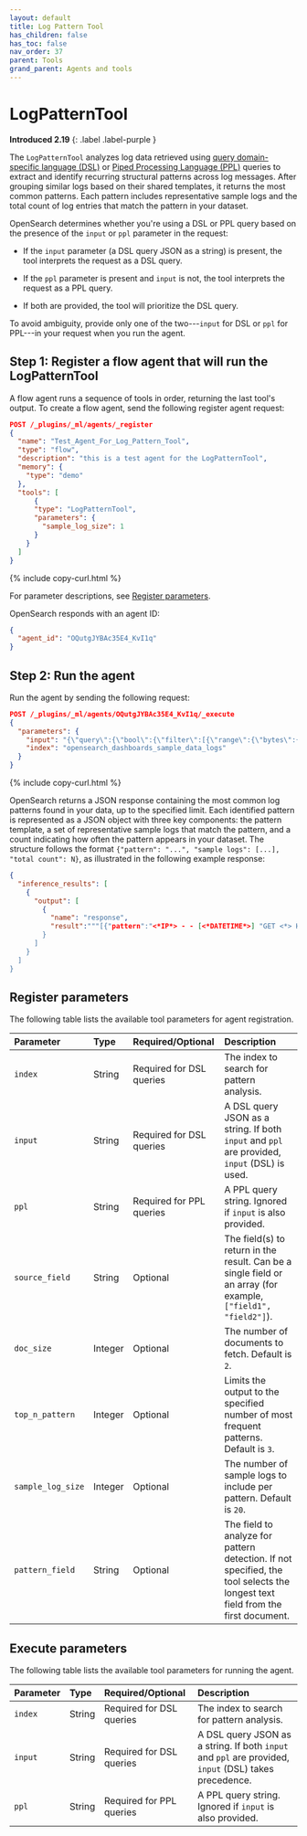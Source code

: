 ```yaml
---
layout: default
title: Log Pattern Tool
has_children: false
has_toc: false
nav_order: 37
parent: Tools
grand_parent: Agents and tools
---
```


<!-- vale off -->
# LogPatternTool
**Introduced 2.19**
{: .label .label-purple }
<!-- vale on -->

The `LogPatternTool` analyzes log data retrieved using [query domain-specific language (DSL)]({{site.url}}{{site.baseurl}}/query-dsl/) or [Piped Processing Language (PPL)]({{site.url}}{{site.baseurl}}/search-plugins/sql/ppl/index/) queries to extract and identify recurring structural patterns across log messages. After grouping similar logs based on their shared templates, it returns the most common patterns. Each pattern includes representative sample logs and the total count of log entries that match the pattern in your dataset.

OpenSearch determines whether you're using a DSL or PPL query based on the presence of the `input` or `ppl` parameter in the request:

- If the `input` parameter (a DSL query JSON as a string) is present, the tool interprets the request as a DSL query.

- If the `ppl` parameter is present and `input` is not, the tool interprets the request as a PPL query.

- If both are provided, the tool will prioritize the DSL query.

To avoid ambiguity, provide only one of the two---`input` for DSL or `ppl` for PPL---in your request when you run the agent.

## Step 1: Register a flow agent that will run the LogPatternTool

A flow agent runs a sequence of tools in order, returning the last tool's output. To create a flow agent, send the following register agent request:

```json
POST /_plugins/_ml/agents/_register
{
  "name": "Test_Agent_For_Log_Pattern_Tool",
  "type": "flow",
  "description": "this is a test agent for the LogPatternTool",
  "memory": {
    "type": "demo"
  },
  "tools": [
      {
      "type": "LogPatternTool",
      "parameters": {
        "sample_log_size": 1
      }
    }
  ]
}
```
{% include copy-curl.html %}

For parameter descriptions, see [Register parameters](#register-parameters).

OpenSearch responds with an agent ID:

```json
{
  "agent_id": "OQutgJYBAc35E4_KvI1q"
}
```

## Step 2: Run the agent

Run the agent by sending the following request:

```json
POST /_plugins/_ml/agents/OQutgJYBAc35E4_KvI1q/_execute
{
  "parameters": {
    "input": "{\"query\":{\"bool\":{\"filter\":[{\"range\":{\"bytes\":{\"from\":10,\"to\":null,\"include_lower\":true,\"include_upper\":true,\"boost\":1}}}],\"adjust_pure_negative\":true,\"boost\":1}}}",
    "index": "opensearch_dashboards_sample_data_logs"
  }
}
```
{% include copy-curl.html %}

OpenSearch returns a JSON response containing the most common log patterns found in your data, up to the specified limit. Each identified pattern is represented as a JSON object with three key components: the pattern template, a set of representative sample logs that match the pattern, and a count indicating how often the pattern appears in your dataset. The structure follows the format `{"pattern": "...", "sample logs": [...], "total count": N}`, as illustrated in the following example response:

```json
{
  "inference_results": [
    {
      "output": [
        {
          "name": "response",
          "result":"""[{"pattern":"<*IP*> - - [<*DATETIME*>] "GET <*> HTTP/<*><*>\" 200 <*> \"-\" \"Mozilla/<*><*> (<*>; Linux <*>_<*>; rv:<*><*><*>) Gecko/<*> Firefox/<*><*><*>\"","sample logs":["223.87.60.27 - - [2018-07-22T00:39:02.912Z] \"GET /opensearch/opensearch-1.0.0.deb_1 HTTP/1.1\" 200 6219 \"-\" \"Mozilla/5.0 (X11; Linux x86_64; rv:6.0a1) Gecko/20110421 Firefox/6.0a1\""],"total count":367},{"pattern":"<*IP*> - - [<*DATETIME*>] \"GET <*> HTTP/<*><*>\" 200 <*> \"-\" \"Mozilla/<*><*> (<*>; Linux <*>) AppleWebKit/<*><*> (KHTML like Gecko) Chrome<*IP*> Safari/<*><*>\"","sample logs":["216.9.22.134 - - [2018-07-22T05:27:11.939Z] \"GET /beats/metricbeat_1 HTTP/1.1\" 200 3629 \"-\" \"Mozilla/5.0 (X11; Linux i686) AppleWebKit/534.24 (KHTML, like Gecko) Chrome/11.0.696.50 Safari/534.24\""],"total count":311},{"pattern":"<*IP*> - - [<*DATETIME*>] \"GET <*> HTTP/<*><*>\" 200 <*> \"-\" \"Mozilla/<*><*> (compatible; MSIE 6<*>; Windows NT 5<*>; <*>; .NET CLR 1<*><*>)\"","sample logs":["99.74.118.237 - - [2018-07-22T03:34:43.399Z] \"GET /beats/metricbeat/metricbeat-6.3.2-amd64.deb_1 HTTP/1.1\" 200 14113 \"-\" \"Mozilla/4.0 (compatible; MSIE 6.0; Windows NT 5.1; SV1; .NET CLR 1.1.4322)\""],"total count":269}]"""
        }
      ]
    }
  ]
}
```

## Register parameters

The following table lists the available tool parameters for agent registration.

| Parameter         | Type     | Required/Optional                                | Description |
|:-----------------|:---------|:-------------------------------------------------|:------------|
| `index`          | String   | Required for DSL queries                         | The index to search for pattern analysis. |
| `input`          | String   | Required for DSL queries                         | A DSL query JSON as a string. If both `input` and `ppl` are provided, `input` (DSL) is used. |
| `ppl`            | String   | Required for PPL queries                         | A PPL query string. Ignored if `input` is also provided. |
| `source_field`   | String   | Optional                                         | The field(s) to return in the result. Can be a single field or an array (for example, `["field1", "field2"]`). |
| `doc_size`       | Integer  | Optional                                         | The number of documents to fetch. Default is `2`. |
| `top_n_pattern`  | Integer  | Optional                                         | Limits the output to the specified number of most frequent patterns. Default is `3`. |
| `sample_log_size`| Integer  | Optional                                         | The number of sample logs to include per pattern. Default is `20`. |
| `pattern_field`  | String   | Optional                                         | The field to analyze for pattern detection. If not specified, the tool selects the longest text field from the first document. |


## Execute parameters

The following table lists the available tool parameters for running the agent.

Parameter	| Type | Required/Optional      | Description	
:--- | :--- |:-----------------------| :---
| `index`   | String | Required for DSL queries | The index to search for pattern analysis. |
| `input`   | String | Required for DSL queries | A DSL query JSON as a string. If both `input` and `ppl` are provided, `input` (DSL) takes precedence. |
| `ppl`     | String | Required for PPL queries | A PPL query string. Ignored if `input` is also provided. |